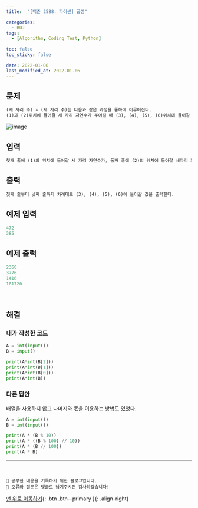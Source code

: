 ```yaml
---
title:  "[백준 2588: 파이썬] 곱셈" 

categories:
  - BOJ
tags:
  - [Algorithm, Coding Test, Python]

toc: false
toc_sticky: false

date: 2022-01-06
last_modified_at: 2022-01-06
---
```


## 문제
```html
(세 자리 수) × (세 자리 수)는 다음과 같은 과정을 통하여 이루어진다.  
(1)과 (2)위치에 들어갈 세 자리 자연수가 주어질 때 (3), (4), (5), (6)위치에 들어갈 값을 구하는 프로그램을 작성하시오.
```
![image](https://user-images.githubusercontent.com/45157347/148380285-a97a0d0e-7374-4a63-a2f8-b3286e997742.png)

## 입력  
```html
첫째 줄에 (1)의 위치에 들어갈 세 자리 자연수가, 둘째 줄에 (2)의 위치에 들어갈 세자리 자연수가 주어진다.
```

## 출력 
```html 
첫째 줄부터 넷째 줄까지 차례대로 (3), (4), (5), (6)에 들어갈 값을 출력한다.
```

## 예제 입력  
```python
472
385
```

## 예제 출력  
```python
2360
3776
1416
181720
```

<br>

## 해결
### 내가 작성한 코드 
```python
A = int(input())
B = input()

print(A*int(B[2]))
print(A*int(B[1]))
print(A*int(B[0]))
print(A*int(B))
```

### 다른 답안
배열을 사용하지 않고 나머지와 몫을 이용하는 방법도 있었다.
```python
A = int(input())
B = int(input())

print(A * (B % 10))
print(A * ((B % 100) // 10))
print(A * (B // 100))
print(A * B)
```


***
<br>

    💾 공부한 내용을 기록하기 위한 블로그입니다.
    📄 오류와 질문은 댓글로 남겨주시면 감사하겠습니다!

[맨 위로 이동하기](#){: .btn .btn--primary }{: .align-right}
